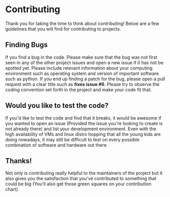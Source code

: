 # Contributing

Thank you for taking the time to think about contributing! Below are a few guidelines that you will find for contributing to projects.

## Finding Bugs
If you find a bug in the code. Please make sure that the bug was not first seen in any of the other project issues and open a new issue if it has not be spotted yet. Please include relevant information about your computing environment such as operating system and version of important software such as python. If you end up finding a patch for the bug, please open a pull request with a clear title such as **fixes issue #6**. Please try to observe the coding convention set forth in the project and make your code fit that.

## Would you like to test the code?
If you'd like to test the code and find that it breaks, it would be awesome if you wanted to open an issue (Provided the issue you're looking to create is not already there) and list your development environment. Even with the high availability of VMs and linux distro hopping that all the young kids are doing nowadays, it may still be difficult to test on every possible combination of software and hardware out there.

## Thanks!
Not only is contributing really helpful to the maintainers of the project but it also gives you the satisfaction that you've contributed to something that could be big (You'll also get those green squares on your contribution chart).
